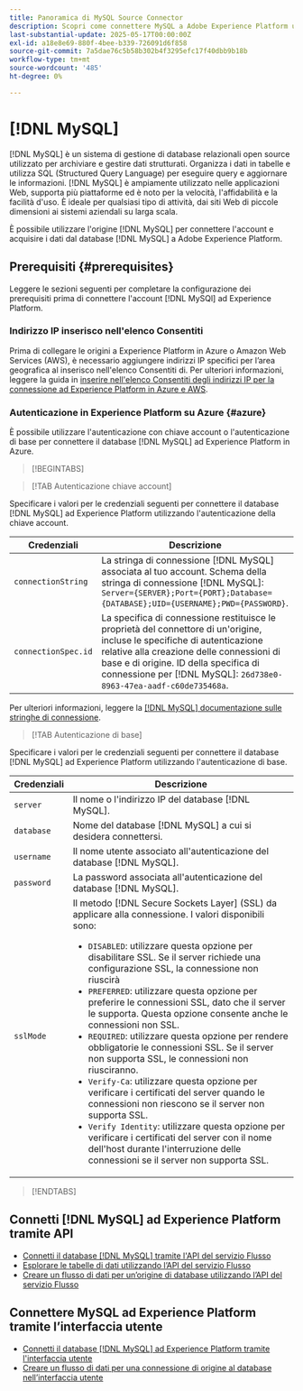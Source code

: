 ```yaml
---
title: Panoramica di MySQL Source Connector
description: Scopri come connettere MySQL a Adobe Experience Platform utilizzando le API o l’interfaccia utente.
last-substantial-update: 2025-05-17T00:00:00Z
exl-id: a18e8e69-880f-4bee-b339-726091d6f858
source-git-commit: 7a5dae76c5b58b302b4f3295efc17f40dbb9b18b
workflow-type: tm+mt
source-wordcount: '485'
ht-degree: 0%

---
```


# [!DNL MySQL]

[!DNL MySQL] è un sistema di gestione di database relazionali open source utilizzato per archiviare e gestire dati strutturati. Organizza i dati in tabelle e utilizza SQL (Structured Query Language) per eseguire query e aggiornare le informazioni. [!DNL MySQL] è ampiamente utilizzato nelle applicazioni Web, supporta più piattaforme ed è noto per la velocità, l&#39;affidabilità e la facilità d&#39;uso. È ideale per qualsiasi tipo di attività, dai siti Web di piccole dimensioni ai sistemi aziendali su larga scala.

È possibile utilizzare l&#39;origine [!DNL MySQL] per connettere l&#39;account e acquisire i dati dal database [!DNL MySQL] a Adobe Experience Platform.

## Prerequisiti {#prerequisites}

Leggere le sezioni seguenti per completare la configurazione dei prerequisiti prima di connettere l&#39;account [!DNL MySQl] ad Experience Platform.

### Indirizzo IP inserisco nell&#39;elenco Consentiti

Prima di collegare le origini a Experience Platform in Azure o Amazon Web Services (AWS), è necessario aggiungere indirizzi IP specifici per l’area geografica al inserisco nell&#39;elenco Consentiti di. Per ulteriori informazioni, leggere la guida in [inserire nell&#39;elenco Consentiti degli indirizzi IP per la connessione ad Experience Platform in Azure e AWS](../../ip-address-allow-list.md).

### Autenticazione in Experience Platform su Azure {#azure}

È possibile utilizzare l&#39;autenticazione con chiave account o l&#39;autenticazione di base per connettere il database [!DNL MySQL] ad Experience Platform in Azure.

>[!BEGINTABS]

>[!TAB Autenticazione chiave account]

Specificare i valori per le credenziali seguenti per connettere il database [!DNL MySQL] ad Experience Platform utilizzando l&#39;autenticazione della chiave account.

| Credenziali | Descrizione |
| --- | --- |
| `connectionString` | La stringa di connessione [!DNL MySQL] associata al tuo account. Schema della stringa di connessione [!DNL MySQL]: `Server={SERVER};Port={PORT};Database={DATABASE};UID={USERNAME};PWD={PASSWORD}`. |
| `connectionSpec.id` | La specifica di connessione restituisce le proprietà del connettore di un&#39;origine, incluse le specifiche di autenticazione relative alla creazione delle connessioni di base e di origine. ID della specifica di connessione per [!DNL MySQL]: `26d738e0-8963-47ea-aadf-c60de735468a`. |

Per ulteriori informazioni, leggere la [[!DNL MySQL] documentazione sulle stringhe di connessione](https://dev.mysql.com/doc/connector-net/en/connector-net-connections-string.html).

>[!TAB Autenticazione di base]

Specificare i valori per le credenziali seguenti per connettere il database [!DNL MySQL] ad Experience Platform utilizzando l&#39;autenticazione di base.

| Credenziali | Descrizione |
| --- | --- |
| `server` | Il nome o l&#39;indirizzo IP del database [!DNL MySQL]. |
| `database` | Nome del database [!DNL MySQL] a cui si desidera connettersi. |
| `username` | Il nome utente associato all&#39;autenticazione del database [!DNL MySQL]. |
| `password` | La password associata all&#39;autenticazione del database [!DNL MySQL]. |
| `sslMode` | Il metodo [!DNL Secure Sockets Layer] (SSL) da applicare alla connessione. I valori disponibili sono: <ul><li>`DISABLED`: utilizzare questa opzione per disabilitare SSL. Se il server richiede una configurazione SSL, la connessione non riuscirà</li><li>`PREFERRED`: utilizzare questa opzione per preferire le connessioni SSL, dato che il server le supporta. Questa opzione consente anche le connessioni non SSL.</li><li>`REQUIRED`: utilizzare questa opzione per rendere obbligatorie le connessioni SSL. Se il server non supporta SSL, le connessioni non riusciranno.</li><li>`Verify-Ca`: utilizzare questa opzione per verificare i certificati del server quando le connessioni non riescono se il server non supporta SSL.</li><li>`Verify Identity`: utilizzare questa opzione per verificare i certificati del server con il nome dell&#39;host durante l&#39;interruzione delle connessioni se il server non supporta SSL.</li></ul> |

>[!ENDTABS]

## Connetti [!DNL MySQL] ad Experience Platform tramite API

- [Connetti il database  [!DNL MySQL]  tramite l&#39;API del servizio Flusso](../../tutorials/api/create/databases/mysql.md)
- [Esplorare le tabelle di dati utilizzando l’API del servizio Flusso](../../tutorials/api/explore/tabular.md)
- [Creare un flusso di dati per un’origine di database utilizzando l’API del servizio Flusso](../../tutorials/api/collect/database-nosql.md)

## Connettere MySQL ad Experience Platform tramite l’interfaccia utente

- [Connetti il database  [!DNL MySQL]  ad Experience Platform tramite l&#39;interfaccia utente](../../tutorials/ui/create/databases/mysql.md)
- [Creare un flusso di dati per una connessione di origine al database nell’interfaccia utente](../../tutorials/ui/dataflow/databases.md)

